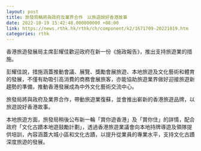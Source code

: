 ```yaml
---
layout: post
title: 旅發局稱將與政府及業界合作　以旅遊說好香港故事
date: 2022-10-19 15:42:48.000000000 +08:00
link: https://news.rthk.hk/rthk/ch/component/k2/1671709-20221019.htm
categories: rthk
---
```


香港旅遊發展局主席彭耀佳歡迎政府在新一份《施政報告》，推出支持旅遊業的措施。

彭耀佳說，措施涵蓋推動會議、展覽、獎勵會展旅遊、本地旅遊及文化藝術和體育的發展，不僅有助吸引高消費的商務會展旅客，亦能協助旅遊業界做好迎接旅遊新趨勢的準備，推動香港發展成為中外文化藝術交流中心。

旅發局將與政府及業界合作，帶動旅遊業復蘇，並會推出嶄新的香港旅遊品牌，以旅遊說好香港故事。

本地旅遊方面，旅發局稍後公布新一輪「賞你遊香港」及「賞你住」的詳情，配合政府「文化古蹟本地遊鼓勵計劃」，透過香港旅遊業議會向本地持牌導遊及領隊提供培訓，內容涵蓋大城小區和文化古蹟，以提升從業員的專業水平，支持文化古蹟深度旅遊的發展。
